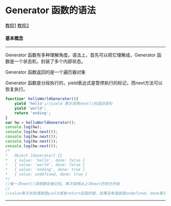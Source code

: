 # Generator 函数的语法
[教程1](http://es6.ruanyifeng.com/#docs/generator)
[教程2](http://es6.ruanyifeng.com/#docs/generator-async)
#### 基本概念
***
Generator 函数有多种理解角度。语法上，首先可以把它理解成，Generator 函数是一个状态机，封装了多个内部状态。

Generator 函数返回的是一个遍历器对象

Generator 函数是分段执行的，yield表达式是暂停执行的标记，而next方法可以恢复执行。

```javascript
function* helloWorldGenerator(){
    yield 'hello';//yield 表示调用next()的返回语句
    yield 'world';
    return 'ending';
}
var hw = helloWorldGenerator();
console.log(hw);
console.log(hw.next());
console.log(hw.next());
console.log(hw.next());
console.log(hw.next());
/*
*   Object [Generator] {}
*   { value: 'hello', done: false }
*   { value: 'world', done: false } 
*   { value: 'ending', done: true } 
*   { value: undefined, done: true }
*/
//每一次next()调用都会被记住。再次调用从上次next的地方开始
//
//value表示状态值就是yield或者return后面的值，如果没有值就是undefined，done表示遍历是否结束
```
***